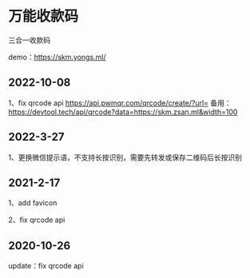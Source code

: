 # 万能收款码

三合一收款码

demo：https://skm.yongs.ml/

## 2022-10-08
1、fix qrcode api https://api.pwmqr.com/qrcode/create/?url=
备用：https://devtool.tech/api/qrcode?data=https://skm.zsan.ml&width=100

## 2022-3-27
1、更换微信提示语，不支持长按识别，需要先转发或保存二维码后长按识别

## 2021-2-17

1、add favicon

2、fix qrcode api

## 2020-10-26

update：fix qrcode api

